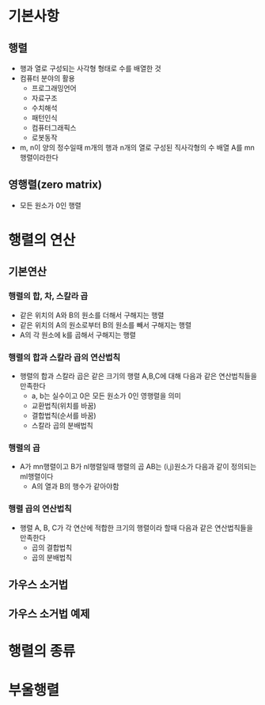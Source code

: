 # 기본사항
## 행렬
* 행과 열로 구성되는 사각형 형태로 수를 배열한 것
* 컴퓨터 분야의 활용
  * 프로그래밍언어
  * 자료구조
  * 수치해석
  * 패턴인식
  * 컴퓨터그래픽스
  * 로봇동작
* m, n이 양의 정수일때 m개의 행과 n개의 열로 구성된 직사각형의 수 배열 A를 mn행렬이라한다

## 영행렬(zero matrix)
* 모든 원소가 0인 행렬

# 행렬의 연산
## 기본연산
### 행렬의 합, 차, 스칼라 곱
* 같은 위치의 A와 B의 원소를 더해서 구해지는 행렬
* 같은 위치의 A의 원소로부터 B의 원소를 빼서 구해지는 행렬
* A의 각 원소에 k를 곱해서 구해지는 행렬

### 행렬의 합과 스칼라 곱의 연산법칙
* 행렬의 합과 스칼라 곱은 같은 크기의 행렬 A,B,C에 대해 다음과 같은 연산법칙들을 만족한다
  * a, b는 실수이고 0은 모든 원소가 0인 영행렬을 의미
  * 교환법칙(위치를 바꿈)
  * 결합법칙(순서를 바꿈)
  * 스칼라 곱의 분배법칙

### 행렬의 곱
* A가 mn행렬이고 B가 nl행렬일때 행렬의 곱 AB는 (i,j)원소가 다음과 같이 정의되는 ml행렬이다
  * A의 열과 B의 행수가 같아야함

### 행렬 곱의 연산법칙
* 행렬 A, B, C가 각 연산에 적합한 크기의 행렬이라 할때 다음과 같은 연산법칙들을 만족한다
  * 곱의 결합법칙
  * 곱의 분배법칙

## 가우스 소거법


## 가우스 소거법 예제

# 행렬의 종류


# 부울행렬
